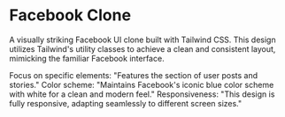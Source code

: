 # **Facebook Clone**
 A visually striking Facebook UI clone built with Tailwind CSS. This design utilizes Tailwind's utility classes to achieve a clean and consistent layout, mimicking the familiar Facebook interface.


Focus on specific elements: "Features the section of user posts and stories."
Color scheme: "Maintains Facebook's iconic blue color scheme with white for a clean and modern feel."
Responsiveness: "This design is fully responsive, adapting seamlessly to different screen sizes."
